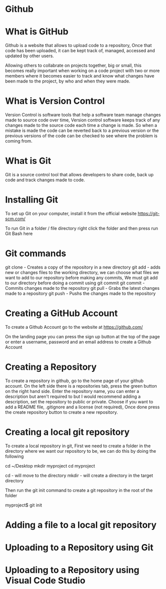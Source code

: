 # Github 

# What is GitHub
Github is a website that allows to upload code to a repository, Once that code has been uploaded, it can be kept track of, managed, accessed and updated by other users. 

Allowing others to collabrate on projects together, big or small, this becomes really important when working on a code project with two or more members where it becomes easier to track and know what changes have been made to the project, by who and when they were made.

# What is Version Control
Version Control is software tools that help a software team manage changes made to source code over time, Version control software keeps track of any changes made to the source code each time a change is made. So when a mistake is made the code can be reverted back to a previous version or the previous versions of the code can be checked to see where the problem is coming from.

# What is Git
Git is a source control tool that allows developers to share code, back up code and track changes made to code.

# Installing Git
To set up Git on your computer, install it from the official website https://git-scm.com/

To run Git in a folder / file directory right click the folder and then press run Git Bash here

# Git commands
git clone - Creates a copy of the repository in a new directory
git add - adds new or changes files to the working directory, we can choose what files we want to add to our repository before making any commits, We must git add to our directory before doing a commit using git commit
git commit - Commits changes made to the repository
git pull - Grabs the latest changes made to a repository
git push - Pushs the changes made to the repository

# Creating a GitHub Account
To create a Github Account go to the website at https://github.com/

On the landing page you can press the sign up button at the top of the page or enter a username, password and an email address to create a Github Account

# Creating a Repository 
To create a repository in github, go to the home page of your github account. On the left side there is a repositories tab, press the green button on the right hand side. Enter the repository name, you can enter a description but aren't required to but I would recommend adding a description, set the repository to public or private. Choose if you want to add a README file, .gitignore and a license (not required), Once done press the create repository button to create a new repository.

# Creating a local git repository 
To create a local repository in git, First we need to create a folder in the directory where we want our repository to be, we can do this by doing the following

cd ~/Desktop
mkdir myproject
cd myproject 

cd - will move to the directory 
mkdir - will create a directory in the target directory

Then run the git init command to create a git repository in the root of the folder

myproject$ git init

# Adding a file to a local git repository 

# Uploading to a Repository using Git


# Uploading to a Repository using Visual Code Studio
